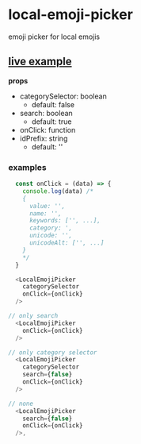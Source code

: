 # local-emoji-picker

emoji picker for local emojis

## [live example](https://local-emoji-picker.richardsoderman.se/)

**props**
- categorySelector: boolean
  - default: false
- search: boolean
  - default: true
- onClick: function
- idPrefix: string
  - default: ''

### examples

```javascript
  const onClick = (data) => {
    console.log(data) /*
    {
      value: '',
      name: '',
      keywords: ['', ...],
      category: ',
      unicode: '',
      unicodeAlt: ['', ...]
    }
    */
  }

  <LocalEmojiPicker
    categorySelector
    onClick={onClick}
  />

// only search
  <LocalEmojiPicker
    onClick={onClick}
  />

// only category selector
  <LocalEmojiPicker
    categorySelector
    search={false}
    onClick={onClick}
  />

// none
  <LocalEmojiPicker
    search={false}
    onClick={onClick}
  />,
```
